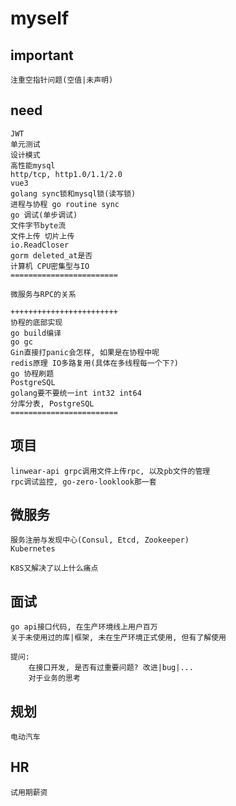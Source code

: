 # myself

## important
```
注重空指针问题(空值|未声明)
```

## need
```
JWT
单元测试
设计模式
高性能mysql
http/tcp, http1.0/1.1/2.0
vue3
golang sync锁和mysql锁(读写锁)
进程与协程 go routine sync
go 调试(单步调试)
文件字节byte流
文件上传 切片上传
io.ReadCloser
gorm deleted_at是否
计算机 CPU密集型与IO
========================

微服务与RPC的关系

++++++++++++++++++++++++
协程的底部实现
go build编译
go gc
Gin直接打panic会怎样, 如果是在协程中呢
redis原理 IO多路复用(具体在多线程每一个下?)
go 协程刷题
PostgreSQL
golang要不要统一int int32 int64
分库分表, PostgreSQL
========================
```

## 项目
```
linwear-api grpc调用文件上传rpc, 以及pb文件的管理
rpc调试监控, go-zero-looklook那一套
```

## 微服务
```
服务注册与发现中心(Consul, Etcd, Zookeeper)
Kubernetes

K8S又解决了以上什么痛点
```

## 面试
```
go api接口代码, 在生产环境线上用户百万
关于未使用过的库|框架, 未在生产环境正式使用, 但有了解使用

提问:
    在接口开发, 是否有过重要问题? 改进|bug|...
    对于业务的思考
```

## 规划
```
电动汽车
```

## HR
```
试用期薪资
```